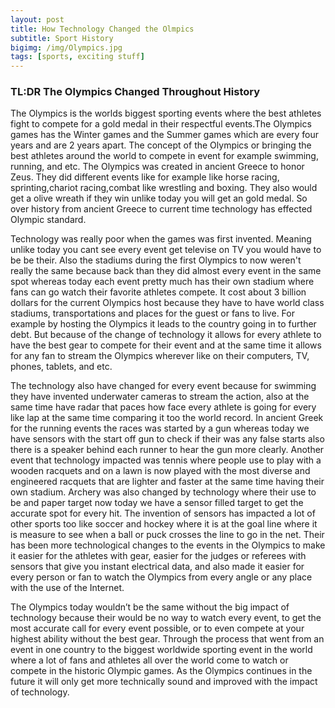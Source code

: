 ```yaml
---
layout: post
title: How Technology Changed the Olmpics
subtitle: Sport History
bigimg: /img/Olympics.jpg
tags: [sports, exciting stuff]
---
```



### TL:DR The Olympics Changed Throughout History

  The Olympics is the worlds biggest sporting events where the best athletes fight
to compete for a gold medal in their respectful events.The Olympics games has the
Winter games and the Summer games which are every four years and are 2 years apart.
The concept of the Olympics or bringing the best athletes around the world to compete
in event for example swimming, running, and etc. The Olympics was created in ancient
Greece to honor Zeus. They did different events like for example like horse racing,
sprinting,chariot racing,combat like wrestling and boxing. They also would get a
olive wreath if they win unlike today you will get an gold medal. So over history
from ancient Greece to current time technology has effected Olympic standard.

  Technology was really poor when the games was first invented. Meaning unlike today
you cant see every event get televise on TV you would have to be be their. Also
the stadiums during the first Olympics to now weren't really the same because back
than they did almost every event in the same spot whereas today each event pretty
much has their own stadium where fans can go watch their favorite athletes compete.
It cost about 3 billion dollars for the current Olympics host because they have to
have world class stadiums, transportations and places for the guest or fans to live.
For example by hosting the Olympics it leads to the country going in to further debt.
But because of the change of technology it allows for every athlete to have the best
gear to compete for their event and at the same time it allows for any fan to stream
the Olympics wherever like on their computers, TV, phones, tablets, and etc.

  The technology also have changed for every event because for swimming they have
invented underwater cameras to stream the action, also at the same time have radar
that paces how face every athlete is going for every like lap at the same time comparing
it too the world record. In ancient Greek for the running events the races was started
by a gun whereas today we have sensors with the start off gun to check if their was any
false starts also there is a speaker behind each runner to hear the gun more clearly.
Another event that technology impacted was tennis where people use to play with a wooden
racquets and on a lawn is now played with the most diverse and engineered racquets that
are lighter and faster at the same time having their own stadium. Archery was also changed by
technology where their use to be and paper target now today we have a sensor filled
target to get the accurate spot for every hit. The invention of sensors has impacted
a lot of other sports too like soccer and hockey where it is at the goal line where
it is measure to see when a ball or puck crosses the line to go in the net. Their
has been more technological changes to the events in the Olympics to make it easier
for the athletes with gear, easier for the judges or referees with sensors that give
you instant electrical data, and also made it easier for every person or fan to watch
the Olympics from every angle or any place with the use of the Internet.

  The Olympics today wouldn’t be the same without the big impact of technology because
their would be no way to watch every event, to get the most accurate call for every
event possible, or to even compete at your highest ability without the best gear.
Through the process that went from an event in one country to the biggest worldwide
sporting event in the world where a lot of fans and athletes all over the world come
to watch or compete in the historic Olympic games. As the Olympics continues in the
future it will only get more technically sound and improved with the impact of technology.

